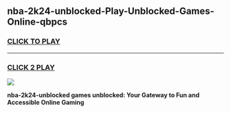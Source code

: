 
## nba-2k24-unblocked-Play-Unblocked-Games-Online-qbpcs
<h3>
<a href="https://premium76.site?title=nba-2k24-unblocked&ref=25A">CLICK TO PLAY</a></h3>
<hr>

<h3>
<a href="https://premium76.site?title=nba-2k24-unblocked&ref=25A">CLICK 2 PLAY</a>
  
</h3>

<a href="https://premium76.site?title=nba-2k24-unblocked&ref=25A"><img src="https://clearcache.store/games.png"></a>


**nba-2k24-unblocked games unblocked: Your Gateway to Fun and Accessible Online Gaming**
